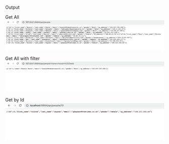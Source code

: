 Output

Get All
![image info](resources/get-all.jpeg)

Get All with filter
![image info](resources/with-filter.jpeg)

Get by Id
![image info](resources/get-by-id.jpeg)
